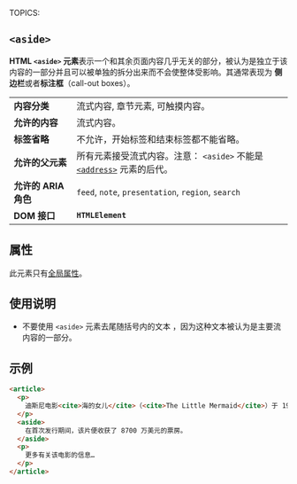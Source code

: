 TOPICS: <aside>

# `<aside>`

**HTML `<aside>` 元素**表示一个和其余页面内容几乎无关的部分，被认为是独立于该内容的一部分并且可以被单独的拆分出来而不会使整体受影响。其通常表现为
**侧边栏**或者**标注框**（call-out boxes）。

|  |  |
| :-- | :-- |
| **内容分类** | 流式内容, 章节元素, 可触摸内容。 |
| **允许的内容** | 流式内容。|
| **标签省略** | 不允许，开始标签和结束标签都不能省略。|
| **允许的父元素** | 所有元素接受流式内容。注意： `<aside>` 不能是[`<address>`](/zh-hans/webfrontend/<address>) 元素的后代。 |
| **允许的 ARIA 角色** | `feed`, `note`, `presentation`, `region`, `search` |
| **DOM 接口** | **`HTMLElement`** |

## 属性

此元素只有[全局属性](/zh-hans/webfrontend/HTML_Global_Attributes)。

## 使用说明

- 不要使用 `<aside>` 元素去尾随括号内的文本 ，因为这种文本被认为是主要流内容的一部分。

## 示例

```html
<article>
  <p>
    迪斯尼电影<cite>海的女儿</cite>（<cite>The Little Mermaid</cite>）于 1989 年首次登上银幕。
  </p>
  <aside>
    在首次发行期间，该片便收获了 8700 万美元的票房。
  </aside>
  <p>
    更多有关该电影的信息…
  </p>
</article>
```

